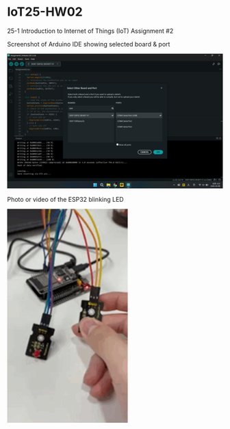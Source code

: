 # IoT25-HW02
25-1 Introduction to Internet of Things (IoT) Assignment #2

Screenshot of Arduino IDE showing selected board & port

![Photo](Assignment2.png)


Photo or video of the ESP32 blinking LED

![Video](Assignment2.gif)
